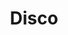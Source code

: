 ---
title: "Disco"
url: /ciudad-autonoma-de-buenos-aires/disco-mariscal-antonio-jose-de-sucre/
shop: Supermarkt
---